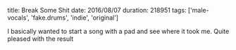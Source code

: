 title: Break Some Shit
date: 2016/08/07
duration: 218951
tags: ['male-vocals', 'fake.drums', 'indie', 'original']

I basically wanted to start a song with a pad and see where it took me. Quite pleased with the result
